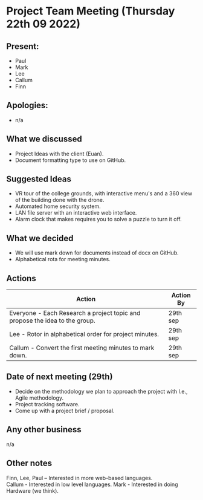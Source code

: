 # Project Team Meeting (Thursday 22th 09 2022)

## Present:
- Paul
- Mark
- Lee
- Callum
- Finn

## Apologies:
- n/a

## What we discussed
- Project Ideas with the client (Euan).
- Document formatting type to use on GitHub.

## Suggested Ideas
- VR tour of the college grounds, with interactive menu's and a 360 view of the building done with the drone.
- Automated home security system.
- LAN file server with an interactive web interface.
- Alarm clock that makes requires you to solve a puzzle to turn it off.

## What we decided
- We will use mark down for documents instead of docx on GitHub.
- Alphabetical rota for meeting minutes.

## Actions
| Action | Action By |
| --- | ----------- |
| Everyone - Each Research a project topic and propose the idea to the group. | 29th sep |
| Lee - Rotor in alphabetical order for project minutes. | 29th sep |
| Callum - Convert the first meeting minutes to mark down. | 29th sep |

## Date of next meeting (29th)
- Decide on the methodology we plan to approach the project with I.e., Agile methodology.
- Project tracking software.
- Come up with a project brief / proposal.

## Any other business
n/a

## Other notes
Finn, Lee, Paul – Interested in more web-based languages.  
Callum - Interested in low level languages.
Mark - Interested in doing Hardware (we think).
